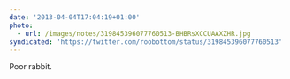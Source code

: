 ```yaml
---
date: '2013-04-04T17:04:19+01:00'
photo:
  - url: /images/notes/319845396077760513-BHBRsXCCUAAXZHR.jpg
syndicated: 'https://twitter.com/roobottom/status/319845396077760513'
---
```

Poor rabbit. 
